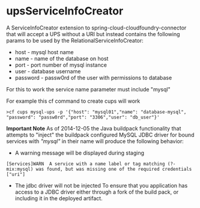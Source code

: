 upsServiceInfoCreator
=====================

A ServiceInfoCreator extension to spring-cloud-cloudfoundry-connector that will accept a UPS without a URI but instead contains the following params to be used by the RelationalServiceInfoCreator:
* host - mysql host name
* name - name of the database on host
* port - port number of mysql instance
* user - database username
* password - passw0rd of the user with permissions to database

For this to work the service name parameter must include "mysql"

For example this cf command to create cups will work

```
>cf cups mysql-ups -p '{"host": "mysql01","name": "database-mysql",
"password": "passw0rd","port": "3306","user": "db_user"}'
```

**Important Note**
As of 2014-12-05 the Java buildpack functionality that attempts to "inject" the buildpack configured MySQL JDBC driver for bound services with _"mysql"_ in their name will produce the following behavior:
- A warning message will be displayed during staging
```
[Services]WARN  A service with a name label or tag matching (?-mix:mysql) was found, but was missing one of the required credentials ["uri"]
```
- The jdbc driver will not be injected
To ensure that you application has access to a JDBC driver either through a fork of the build pack, or including it in the deployed artifact. 
